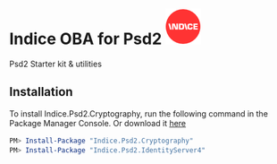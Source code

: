 # Indice OBA for Psd2 ![alt text](icon/icon-64.png "Indice logo")
Psd2 Starter kit &amp; utilities

## Installation

To install Indice.Psd2.Cryptography, run the following command in the Package Manager Console. Or download it [here](https://www.nuget.org/packages/Indice.Psd2.Cryptography/)

```powershell
PM> Install-Package "Indice.Psd2.Cryptography"
PM> Install-Package "Indice.Psd2.IdentityServer4"
```
